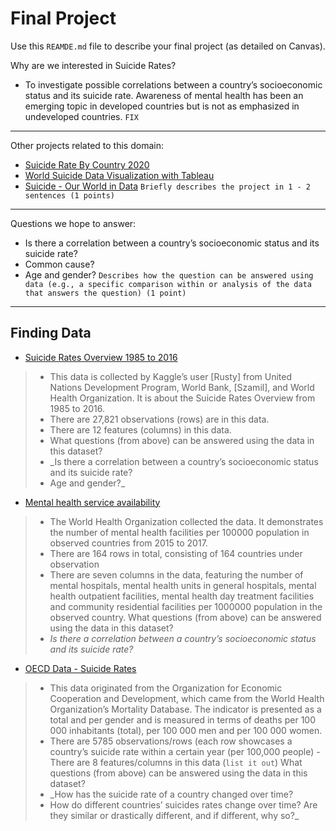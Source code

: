 # Final Project
Use this `REAMDE.md` file to describe your final project (as detailed on Canvas).

Why are we interested in Suicide Rates?
- To investigate possible correlations between a country’s socioeconomic status and its suicide rate. Awareness of mental health has been an emerging topic in developed countries but is not as emphasized in undeveloped countries. `FIX`
---
Other projects related to this domain:
- [Suicide Rate By Country 2020](http://worldpopulationreview.com/countries/suicide-rate-by-country/)
- [World Suicide Data Visualization with Tableau](https://public.tableau.com/profile/lulu.ilmaknun.qurotaini#!/vizhome/Suicide_15656012138740/Map)
- [Suicide - Our World in Data](https://ourworldindata.org/suicide)
`Briefly describes the project in 1 - 2 sentences (1 points)`
---
Questions we hope to answer:
- Is there a correlation between a country’s socioeconomic status and its suicide rate?
- Common cause?
- Age and gender?
`Describes how the question can be answered using data (e.g., a specific comparison within or analysis of the data that answers the question) (1 point)`
---
## Finding Data
- [Suicide Rates Overview 1985 to 2016](https://www.kaggle.com/russellyates88/suicide-rates-overview-1985-to-2016)
>- This data is collected by Kaggle’s user [Rusty] from United Nations Development Program, World Bank, [Szamil], and World Health Organization. It is about the Suicide Rates Overview from 1985 to 2016.
>- There are 27,821 observations (rows) are in this data.
>- There are 12 features (columns) in this data.
>- What questions (from above) can be answered using the data in this dataset?
>- _Is there a correlation between a country’s socioeconomic status and its suicide rate?
>- Age and gender?_

- [Mental health service availability](http://apps.who.int/gho/data/node.main.MHFAC?lang=en)
>- The World Health Organization collected the data. It demonstrates the number of mental health facilities per 100000 population in observed countries from 2015 to 2017.
>- There are 164 rows in total, consisting of 164 countries under observation
>- There are seven columns in the data, featuring the number of mental hospitals, mental health units in general hospitals, mental health outpatient facilities, mental health day treatment facilities and community residential facilities per 1000000 population in the observed country.
> What questions (from above) can be answered using the data in this dataset?
>- _Is there a correlation between a country’s socioeconomic status and its suicide rate?_

- [OECD Data - Suicide Rates](https://data.oecd.org/healthstat/suicide-rates.htm)
>- This data originated from the Organization for Economic Cooperation and Development, which came from the World Health Organization’s Mortality Database. The indicator is presented as a total and per gender and is measured in terms of deaths per 100 000 inhabitants (total), per 100 000 men and per 100 000 women.
>- There are 5785 observations/rows (each row showcases a country’s suicide rate within a certain year (per 100,000 people)
>-There are 8 features/columns in this data (`list it out`)
> What questions (from above) can be answered using the data in this dataset?
>- _How has the suicide rate of a country changed over time?
>- How do different countries’ suicides rates change over time? Are they similar or drastically different, and if different, why so?_
